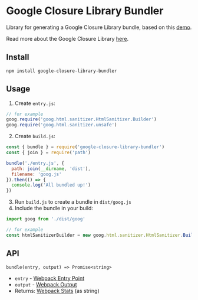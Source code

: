 # Google Closure Library Bundler

Library for generating a Google Closure Library bundle, based on this [demo](https://github.com/webpack-contrib/closure-webpack-plugin/tree/master/demo/mixed-modules).

Read more about the Google Closure Library [here](https://developers.google.com/closure/library).

## Install
`npm install google-closure-library-bundler`

## Usage
1. Create `entry.js`:
```javascript
// for example
goog.require('goog.html.sanitizer.HtmlSanitizer.Builder')
goog.require('goog.html.sanitizer.unsafe')
```
2. Create `build.js`:
```javascript
const { bundle } = require('google-closure-library-bundler')
const { join } = require('path')

bundle('./entry.js', {
  path: join(__dirname, 'dist'),
  filename: 'goog.js'
}).then(() => {
  console.log('All bundled up!')
})
```
3. Run `build.js` to create a bundle in `dist/goog.js`
4. Include the bundle in your build:
```javascript
import goog from './dist/goog'

// for example
const htmlSanitizerBuilder = new goog.html.sanitizer.HtmlSanitizer.Builder()
```

## API

`bundle(entry, output) => Promise<string>`
* `entry` - [Webpack Entry Point](https://webpack.js.org/concepts/entry-points/)
* `output` - [Webpack Output](https://webpack.js.org/concepts/output/)
* Returns: [Webpack Stats](https://webpack.js.org/configuration/stats/) (as string)

